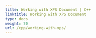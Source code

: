 ```yaml
---
title: Working with XPS Document | C++
linktitle: Working with XPS Document
type: docs
weight: 70
url: /cpp/working-with-xps/
---
```


